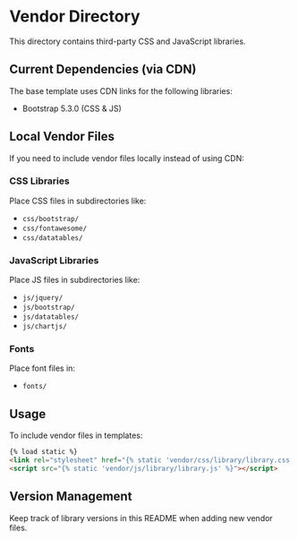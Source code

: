 # Vendor Directory

This directory contains third-party CSS and JavaScript libraries.

## Current Dependencies (via CDN)

The base template uses CDN links for the following libraries:
- Bootstrap 5.3.0 (CSS & JS)

## Local Vendor Files

If you need to include vendor files locally instead of using CDN:

### CSS Libraries
Place CSS files in subdirectories like:
- `css/bootstrap/`
- `css/fontawesome/`
- `css/datatables/`

### JavaScript Libraries
Place JS files in subdirectories like:
- `js/jquery/`
- `js/bootstrap/`
- `js/datatables/`
- `js/chartjs/`

### Fonts
Place font files in:
- `fonts/`

## Usage

To include vendor files in templates:
```html
{% load static %}
<link rel="stylesheet" href="{% static 'vendor/css/library/library.css' %}">
<script src="{% static 'vendor/js/library/library.js' %}"></script>
```

## Version Management

Keep track of library versions in this README when adding new vendor files.